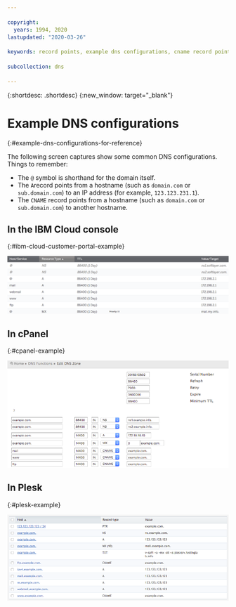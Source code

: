 ```yaml
---

copyright:
  years: 1994, 2020
lastupdated: "2020-03-26"

keywords: record points, example dns configurations, cname record points

subcollection: dns

---
```


{:shortdesc: .shortdesc}
{:new_window: target="_blank"}

# Example DNS configurations
{:#example-dns-configurations-for-reference}

The following screen captures show some common DNS configurations. Things to remember:

 * The `@` symbol is shorthand for the domain itself.
 * The `A`record points from a hostname (such as `domain.com` or `sub.domain.com`) to an IP address (for example, `123.123.231.1`).
 * The `CNAME` record points from a hostname (such as `domain.com` or `sub.domain.com`) to another hostname.

## In the IBM Cloud console
{:#ibm-cloud-customer-portal-example}

![Figure 1: IBM Cloud console DNS zone example](images/dns1.png)


## In cPanel
{:#cpanel-example}

![Figure 2: cPanel DNS zone example](images/cpaneldns.png)


## In Plesk
{:#plesk-example}

![Figure 3: Plesk DNS example](images/plesk2dns.png)
